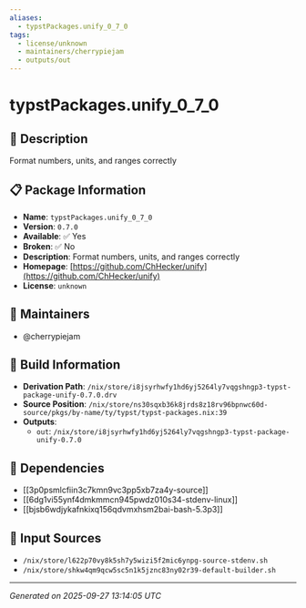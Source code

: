 ```yaml
---
aliases:
  - typstPackages.unify_0_7_0
tags:
  - license/unknown
  - maintainers/cherrypiejam
  - outputs/out
---
```


# typstPackages.unify_0_7_0

## 📝 Description

Format numbers, units, and ranges correctly

## 📋 Package Information

- **Name**: `typstPackages.unify_0_7_0`
- **Version**: `0.7.0`
- **Available**: ✅ Yes
- **Broken**: ✅ No
- **Description**: Format numbers, units, and ranges correctly
- **Homepage**: [https://github.com/ChHecker/unify](https://github.com/ChHecker/unify)
- **License**: `unknown`
## 👥 Maintainers

- @cherrypiejam


## 🔧 Build Information

- **Derivation Path**: `/nix/store/i8jsyrhwfy1hd6yj5264ly7vqgshngp3-typst-package-unify-0.7.0.drv`
- **Source Position**: `/nix/store/ns30sqxb36k8jrds8z18rv96bpnwc60d-source/pkgs/by-name/ty/typst/typst-packages.nix:39`
- **Outputs**:
  - `out`:  `/nix/store/i8jsyrhwfy1hd6yj5264ly7vqgshngp3-typst-package-unify-0.7.0`

## 🔗 Dependencies

- [[3p0psmlcfiin3c7kmn9vc3pp5xb7za4y-source]]
- [[6dg1vi55ynf4dmkmmcn945pwdz010s34-stdenv-linux]]
- [[bjsb6wdjykafnkixq156qdvmxhsm2bai-bash-5.3p3]]

## 📁 Input Sources

- `/nix/store/l622p70vy8k5sh7y5wizi5f2mic6ynpg-source-stdenv.sh`
- `/nix/store/shkw4qm9qcw5sc5n1k5jznc83ny02r39-default-builder.sh`

---
*Generated on 2025-09-27 13:14:05 UTC*
